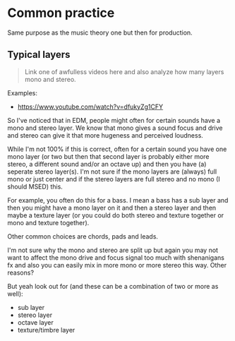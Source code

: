 # Common practice
Same purpose as the music theory one but then for production.

## Typical layers
> Link one of awfulless videos here and also analyze how many layers mono and stereo.

Examples:
- https://www.youtube.com/watch?v=dfukyZg1CFY

So I've noticed that in EDM, people might often for certain sounds have a mono and stereo layer. We know that mono gives a sound focus and drive and stereo can give it that more hugeness and perceived loudness.

While I'm not 100% if this is correct, often for a certain sound you have one mono layer (or two but then that second layer is probably either more stereo, a different sound and/or an octave up) and then you have (a) seperate stereo layer(s). I'm not sure if the mono layers are (always) full mono or just center and if the stereo layers are full stereo and no mono (I should MSED) this.

For example, you often do this for a bass. I mean a bass has a sub layer and then you might have a mono layer on it and then a stereo layer and then maybe a texture layer (or you could do both stereo and texture together or mono and texture together).

Other common choices are chords, pads and leads.

I'm not sure why the mono and stereo are split up but again you may not want to affect the mono drive and focus signal too much with shenanigans fx and also you can easily mix in more mono or more stereo this way. Other reasons?

But yeah look out for (and these can be a combination of two or more as well):
- sub layer
- stereo layer
- octave layer
- texture/timbre layer
